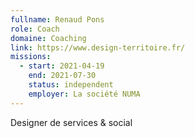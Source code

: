 ```yaml
---
fullname: Renaud Pons
role: Coach
domaine: Coaching
link: https://www.design-territoire.fr/
missions:
  - start: 2021-04-19
    end: 2021-07-30
    status: independent
    employer: La société NUMA
---
```

Designer de services & social
